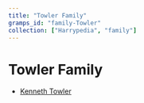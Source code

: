 ```yaml
---
title: "Towler Family"
gramps_id: "family-Towler"
collection: ["Harrypedia", "family"]
---
```


# Towler Family

- [Kenneth Towler](/Harrypedia/people/Towler/Kenneth/)
